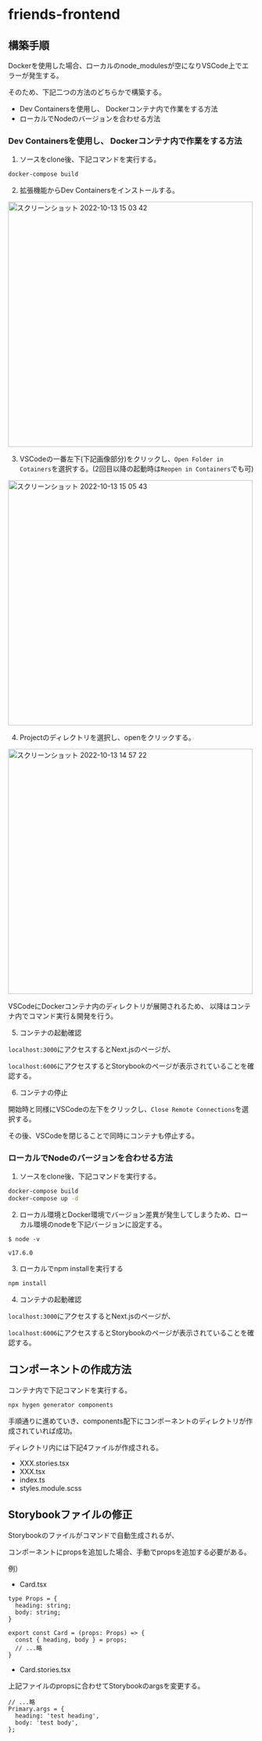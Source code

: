 # friends-frontend

## 構築手順

Dockerを使用した場合、ローカルのnode_modulesが空になりVSCode上でエラーが発生する。

そのため、下記二つの方法のどちらかで構築する。
- Dev Containersを使用し、 Dockerコンテナ内で作業をする方法
- ローカルでNodeのバージョンを合わせる方法

### Dev Containersを使用し、 Dockerコンテナ内で作業をする方法

1. ソースをclone後、下記コマンドを実行する。
```bash
docker-compose build
```

2. 拡張機能からDev Containersをインストールする。

<img width="500" alt="スクリーンショット 2022-10-13 15 03 42" src="https://user-images.githubusercontent.com/74192993/195516830-39c3b5cc-4211-428f-81f1-40ead8d954d9.png">

3. VSCodeの一番左下(下記画像部分)をクリックし、`Open Folder in Cotainers`を選択する。(2回目以降の起動時は`Reopen in Containers`でも可)

<img width="500" alt="スクリーンショット 2022-10-13 15 05 43" src="https://user-images.githubusercontent.com/74192993/195516998-9e6b912e-5169-4544-9665-7050ba445f3a.png">

4. Projectのディレクトリを選択し、openをクリックする。

<img width="500" alt="スクリーンショット 2022-10-13 14 57 22" src="https://user-images.githubusercontent.com/74192993/195517238-7020456c-21ce-42a1-b8ef-692160493905.png">

VSCodeにDockerコンテナ内のディレクトリが展開されるため、
以降はコンテナ内でコマンド実行＆開発を行う。

5. コンテナの起動確認

`localhost:3000`にアクセスするとNext.jsのページが、

`localhost:6006`にアクセスするとStorybookのページが表示されていることを確認する。

6. コンテナの停止

開始時と同様にVSCodeの左下をクリックし、`Close Remote Connections`を選択する。

その後、VSCodeを閉じることで同時にコンテナも停止する。

### ローカルでNodeのバージョンを合わせる方法

1. ソースをclone後、下記コマンドを実行する。
```bash
docker-compose build
docker-compose up -d
```

2. ローカル環境とDocker環境でバージョン差異が発生してしまうため、ローカル環境のnodeを下記バージョンに設定する。
```
$ node -v

v17.6.0
```

3. ローカルでnpm installを実行する
```bash
npm install
```

4. コンテナの起動確認

`localhost:3000`にアクセスするとNext.jsのページが、

`localhost:6006`にアクセスするとStorybookのページが表示されていることを確認する。


## コンポーネントの作成方法
コンテナ内で下記コマンドを実行する。

```bash
npx hygen generator components
```


手順通りに進めていき、components配下にコンポーネントのディレクトリが作成されていれば成功。

ディレクトリ内には下記4ファイルが作成される。
- XXX.stories.tsx
- XXX.tsx
- index.ts
- styles.module.scss

## Storybookファイルの修正
Storybookのファイルがコマンドで自動生成されるが、

コンポーネントにpropsを追加した場合、手動でpropsを追加する必要がある。

例）
- Card.tsx
```tsx
type Props = {
  heading: string;
  body: string;
}

export const Card = (props: Props) => {
  const { heading, body } = props;
  // ...略
}
```

- Card.stories.tsx

上記ファイルのpropsに合わせてStorybookのargsを変更する。
```tsx
// ...略
Primary.args = {
  heading: 'test heading',
  body: 'test body',
};
```
